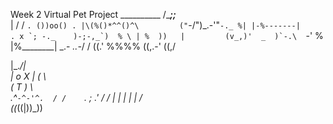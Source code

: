  Week 2 Virtual Pet Project
          __________
        /\____;;___\
       | /         /
       `. ())oo() .
        |\(%()*^^()^\         ("`-/")_.-'"``-._
       %| |-%-------|	   	   . x `; -._    )-;-,_`) 
      % \ | %  ))   |	      (v_,)'  _  )`-.\  ``-'
      %  \|%________|		 _.- _..-_/ / ((.'
  %%%%					  ((,.-'   ((,/ 


   |\_._/|        
   | o X |  ( \  
   (  T  )   \ \
  .^`-^-'^.  / /   
  `.  ;  .' / /
  | | | | |  /  
 ((_((|))_))      
 

